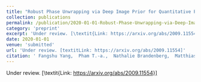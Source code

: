 ```yaml
---
title: "Robust Phase Unwrapping via Deep Image Prior for Quantitative Phase Imaging"
collection: publications
permalink: /publication/2020-01-01-Robust-Phase-Unwrapping-via-Deep-Image-Prior-for-Quantitative-Phase-Imaging
category: 'preprint'
excerpt: 'Under review. [\textit{Link: https://arxiv.org/abs/2009.11554}]'
date: 2020-01-01
venue: 'submitted'
url: 'Under review. [textitLink: https://arxiv.org/abs/2009.11554]'
citation: ' Fangshu Yang,  Pham T.-a.,  Nathalie Brandenberg,  Matthias Lutolf,  Jianwei Ma,  Michael Unser, &quot;Robust Phase Unwrapping via Deep Image Prior for Quantitative Phase Imaging.&quot; <i>Under review. [textitLink: https://arxiv.org/abs/2009.11554]</i> 01, 2020.'
---
```

Under review. [\textit{Link: https://arxiv.org/abs/2009.11554}]
